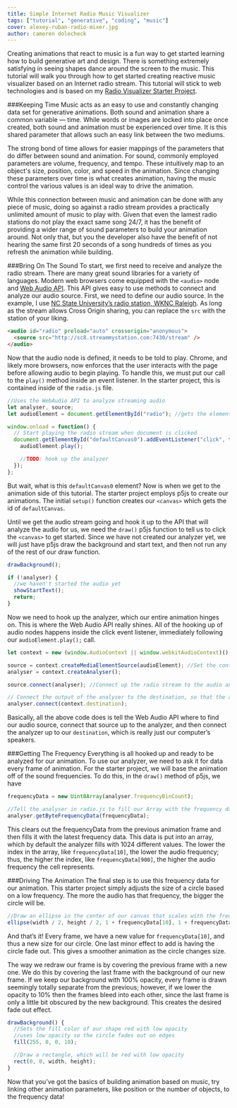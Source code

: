 ```yaml
---
title: Simple Internet Radio Music Visualizer
tags: ["tutorial", "generative", "coding", "music"]
cover: alexey-ruban-radio-mixer.jpg
author: cameren dolecheck
---
```


<re-img
    src="alexey-ruban-radio-mixer.jpg"
    title="Photo by Alexey Ruban on Unsplash"
    href="unsplash.com/photos/73o_FzZ5x-w"
    >
</re-img>

Creating animations that react to music is a fun way to get started learning how to build generative art and design. There is something extremely satisfying in seeing shapes dance around the screen to the music. This tutorial will walk you through how to get started creating reactive music visualizer based on an Internet radio stream. This tutorial will stick to web technologies and is based on my [Radio Visualizer Starter Project](https://github.com/camerenisonfire/radio-visualizer-starter).

###Keeping Time
Music acts as an easy to use and constantly changing data set for generative animations. Both sound and animation share a common variable — time. While words or images are locked into place once created, both sound and animation must be experienced over time. It is this shared parameter that allows such an easy link between the two mediums.

The strong bond of time allows for easier mappings of the parameters that do differ between sound and animation. For sound, commonly employed parameters are volume, frequency, and tempo. These intuitively map to an object's size, position, color, and speed in the animation. Since changing these parameters over time is what creates animation, having the music control the various values is an ideal way to drive the animation.

While this connection between music and animation can be done with any piece of music, doing so against a radio stream provides a practically unlimited amount of music to play with. Given that even the lamest radio stations do not play the exact same song 24/7, it has the benefit of providing a wider range of sound parameters to build your animation around. Not only that, but you the developer also have the benefit of not hearing the same first 20 seconds of a song hundreds of times as you refresh the animation while building.

###Bring On The Sound
To start, we first need to receive and analyze the radio stream. There are many great sound libraries for a variety of languages. Modern web browsers come equipped with the `<audio>` node and [Web Audio API](https://developer.mozilla.org/en-US/docs/Web/API/Web_Audio_API). This API gives easy to use methods to connect and analyze our audio source. First, we need to define our audio source. In the example, I use [NC State University’s radio station, WKNC Raleigh](https://wknc.org). As long as the stream allows Cross Origin sharing, you can replace the `src` with the station of your liking.

```html
<audio id="radio" preload="auto" crossorigin="anonymous">
  <source src="http://sc8.streammystation.com:7430/stream" />
</audio>
```

Now that the audio node is defined, it needs to be told to play. Chrome, and likely more browsers, now enforces that the user interacts with the page before allowing audio to begin playing. To handle this, we must put our call to the `play()` method inside an event listener. In the starter project, this is contained inside of the `radio.js` file.

```javascript
//Uses the WebAudio API to analyze streaming audio
let analyser, source;
let audioElement = document.getElementById("radio"); //gets the element in the HTML document with the id="radio"

window.onload = function() {
  // Start playing the radio stream when document is clicked
  document.getElementById("defaultCanvas0").addEventListener("click", function() {
    audioElement.play();

    //TODO: hook up the analyzer
  });
};
```

But wait, what is this `defaultCanvas0` element? Now is when we get to the animation side of this tutorial. The starter project employs p5js to create our animations. The initial `setup()` function creates our `<canvas>` which gets the id of `defaultCanvas`.

Until we get the audio stream going and hook it up to the API that will analyze the audio for us, we need the `draw()` p5js function to tell us to click the `<canvas>` to get started. Since we have not created our analyzer yet, we will just have p5js draw the background and start text, and then not run any of the rest of our draw function.

```javascript
drawBackground();

if (!analyser) {
  //we haven't started the audio yet
  showStartText();
  return;
}
```

Now we need to hook up the analyzer, which our entire animation hinges on. This is where the Web Audio API really shines. All of the hooking up of audio nodes happens inside the click event listener, immediately following our `audioElement.play();` call.

```javascript
let context = new (window.AudioContext || window.webkitAudioContext)(); //Tells the browser we want to use Audio for out analyser

source = context.createMediaElementSource(audioElement); //Set the context to be our radio stream
analyser = context.createAnalyser();

source.connect(analyser); //Connect up the radio stream to the audio analyser

// Connect the output of the analyser to the destination, so that the audio will play out speakers
analyser.connect(context.destination);
```

Basically, all the above code does is tell the Web Audio API where to find our audio source, connect that source up to the analyzer, and then connect the analyzer up to our `destination`, which is really just our computer’s speakers.

###Getting The Frequency
Everything is all hooked up and ready to be analyzed for our animation. To use our analyzer, we need to ask it for data every frame of animation. For the starter project, we will base the animation off of the sound frequencies. To do this, in the `draw()` method of p5js, we have

```javascript
frequencyData = new Uint8Array(analyser.frequencyBinCount);

//Tell the analyser in radio.js to fill our Array with the frequency data
analyser.getByteFrequencyData(frequencyData);
```

This clears out the frequencyData from the previous animation frame and then fills it with the latest frequency data. This data is put into an array, which by default the analyzer fills with 1024 different values. The lower the index in the array, like `frequencyData[10]`, the lower the audio frequency; thus, the higher the index, like `frequencyData[900]`, the higher the audio frequency the cell represents.

###Driving The Animation
The final step is to use this frequency data for our animation. This starter project simply adjusts the size of a circle based on a low frequency. The more the audio has that frequency, the bigger the circle will be.

```javascript
//Draw an ellipse in the center of our canvas that scales with the frequency data
ellipse(width / 2, height / 2, 1 + frequencyData[10], 1 + frequencyData[10]);
```

And that’s it! Every frame, we have a new value for `frequencyData[10]`, and thus a new size for our circle. One last minor effect to add is having the circle fade out. This gives a smoother animation as the circle changes size.

The way we redraw our frame is by covering the previous frame with a new one. We do this by covering the last frame with the background of our new frame. If we keep our background with 100% opacity, every frame is drawn seemingly totally separate from the previous; however, if we lower the opacity to 10% then the frames bleed into each other, since the last frame is only a little bit obscured by the new background. This creates the desired fade out effect.

```javascript
drawBackground() {
  //Sets the fill color of our shape red with low opacity
  //uses low opacity so the circle fades out on edges
  fill(255, 0, 0, 10);

  //Draw a rectangle, which will be red with low opacity
  rect(0, 0, width, height);
}
```

Now that you’ve got the basics of building animation based on music, try linking other animation parameters, like position or the number of objects, to the frequency data!
